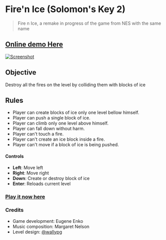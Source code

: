 # Fire'n Ice (Solomon's Key 2)

> Fire n Ice, a remake in progress of the game from NES with the same name

## [Online demo Here](https://eugenioenko.github.io/fire-n-ice/)

[![Screenshot](https://eugenioenko.github.io/fire-n-ice/images/thumbnail.png)](https://eugenioenko.github.io/fire-n-ice/)

## Objective

Destroy all the fires on the level by colliding them with blocks of ice

## Rules

- Player can create blocks of ice only one level bellow himself.
- Player can push a single block of ice.
- Player can climb only one level above himself.
- Player can fall down without harm.
- Player can't touch a fire.
- Player can't create an ice block inside a fire.
- Player can't move if a block of ice is being pushed.

#### Controls

- **Left**: Move left
- **Right**: Move right
- **Down**: Create or destroy block of ice
- **Enter**: Reloads current level

### [Play it now here](https://eugenioenko.github.io/fire-n-ice/)

### Credits

- Game development: Eugene Enko
- Music composition: Margaret Nelson
- Level design: [@wallypg](https://github.com/wallypg)
